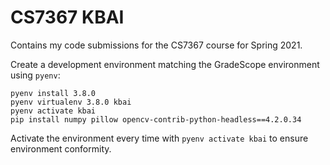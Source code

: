 # CS7367 KBAI

Contains my code submissions for the CS7367 course for Spring 2021.

Create a development environment matching the GradeScope environment using `pyenv`:

```
pyenv install 3.8.0
pyenv virtualenv 3.8.0 kbai
pyenv activate kbai
pip install numpy pillow opencv-contrib-python-headless==4.2.0.34
```

Activate the environment every time with `pyenv activate kbai` to ensure environment conformity.